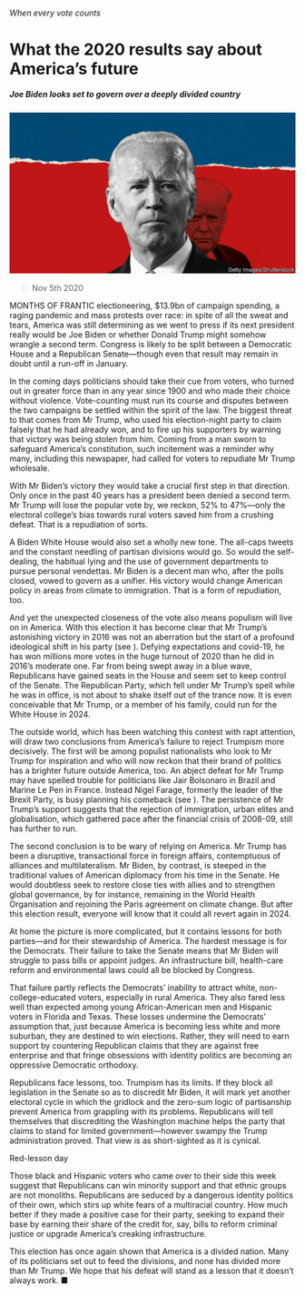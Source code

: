 ###### When every vote counts

# What the 2020 results say about America’s future 

##### Joe Biden looks set to govern over a deeply divided country 

![image](images/20201107_ldd001.jpg) 

> Nov 5th 2020 

MONTHS OF FRANTIC electioneering, $13.9bn of campaign spending, a raging pandemic and mass protests over race: in spite of all the sweat and tears, America was still determining as we went to press if its next president really would be Joe Biden or whether Donald Trump might somehow wrangle a second term. Congress is likely to be split between a Democratic House and a Republican Senate—though even that result may remain in doubt until a run-off in January.

In the coming days politicians should take their cue from voters, who turned out in greater force than in any year since 1900 and who made their choice without violence. Vote-counting must run its course and disputes between the two campaigns be settled within the spirit of the law. The biggest threat to that comes from Mr Trump, who used his election-night party to claim falsely that he had already won, and to fire up his supporters by warning that victory was being stolen from him. Coming from a man sworn to safeguard America’s constitution, such incitement was a reminder why many, including this newspaper, had called for voters to repudiate Mr Trump wholesale.


With Mr Biden’s victory they would take a crucial first step in that direction. Only once in the past 40 years has a president been denied a second term. Mr Trump will lose the popular vote by, we reckon, 52% to 47%—only the electoral college’s bias towards rural voters saved him from a crushing defeat. That is a repudiation of sorts.

A Biden White House would also set a wholly new tone. The all-caps tweets and the constant needling of partisan divisions would go. So would the self-dealing, the habitual lying and the use of government departments to pursue personal vendettas. Mr Biden is a decent man who, after the polls closed, vowed to govern as a unifier. His victory would change American policy in areas from climate to immigration. That is a form of repudiation, too.

And yet the unexpected closeness of the vote also means populism will live on in America. With this election it has become clear that Mr Trump’s astonishing victory in 2016 was not an aberration but the start of a profound ideological shift in his party (see ). Defying expectations and covid-19, he has won millions more votes in the huge turnout of 2020 than he did in 2016’s moderate one. Far from being swept away in a blue wave, Republicans have gained seats in the House and seem set to keep control of the Senate. The Republican Party, which fell under Mr Trump’s spell while he was in office, is not about to shake itself out of the trance now. It is even conceivable that Mr Trump, or a member of his family, could run for the White House in 2024.

The outside world, which has been watching this contest with rapt attention, will draw two conclusions from America’s failure to reject Trumpism more decisively. The first will be among populist nationalists who look to Mr Trump for inspiration and who will now reckon that their brand of politics has a brighter future outside America, too. An abject defeat for Mr Trump may have spelled trouble for politicians like Jair Bolsonaro in Brazil and Marine Le Pen in France. Instead Nigel Farage, formerly the leader of the Brexit Party, is busy planning his comeback (see ). The persistence of Mr Trump’s support suggests that the rejection of immigration, urban elites and globalisation, which gathered pace after the financial crisis of 2008-09, still has further to run.

The second conclusion is to be wary of relying on America. Mr Trump has been a disruptive, transactional force in foreign affairs, contemptuous of alliances and multilateralism. Mr Biden, by contrast, is steeped in the traditional values of American diplomacy from his time in the Senate. He would doubtless seek to restore close ties with allies and to strengthen global governance, by for instance, remaining in the World Health Organisation and rejoining the Paris agreement on climate change. But after this election result, everyone will know that it could all revert again in 2024.

At home the picture is more complicated, but it contains lessons for both parties—and for their stewardship of America. The hardest message is for the Democrats. Their failure to take the Senate means that Mr Biden will struggle to pass bills or appoint judges. An infrastructure bill, health-care reform and environmental laws could all be blocked by Congress.

That failure partly reflects the Democrats’ inability to attract white, non-college-educated voters, especially in rural America. They also fared less well than expected among young African-American men and Hispanic voters in Florida and Texas. These losses undermine the Democrats’ assumption that, just because America is becoming less white and more suburban, they are destined to win elections. Rather, they will need to earn support by countering Republican claims that they are against free enterprise and that fringe obsessions with identity politics are becoming an oppressive Democratic orthodoxy.

Republicans face lessons, too. Trumpism has its limits. If they block all legislation in the Senate so as to discredit Mr Biden, it will mark yet another electoral cycle in which the gridlock and the zero-sum logic of partisanship prevent America from grappling with its problems. Republicans will tell themselves that discrediting the Washington machine helps the party that claims to stand for limited government—however swampy the Trump administration proved. That view is as short-sighted as it is cynical.

Red-lesson day

Those black and Hispanic voters who came over to their side this week suggest that Republicans can win minority support and that ethnic groups are not monoliths. Republicans are seduced by a dangerous identity politics of their own, which stirs up white fears of a multiracial country. How much better if they made a positive case for their party, seeking to expand their base by earning their share of the credit for, say, bills to reform criminal justice or upgrade America’s creaking infrastructure.

This election has once again shown that America is a divided nation. Many of its politicians set out to feed the divisions, and none has divided more than Mr Trump. We hope that his defeat will stand as a lesson that it doesn’t always work. ■

